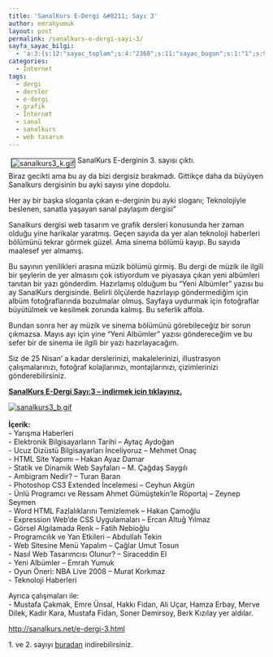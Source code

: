 ```yaml
---
title: 'SanalKurs E-Dergi &#8211; Sayı 3'
author: emrahyumuk
layout: post
permalink: /sanalkurs-e-dergi-sayi-3/
sayfa_sayac_bilgi:
  - 'a:3:{s:12:"sayac_toplam";s:4:"2368";s:11:"sayac_bugun";s:1:"1";s:9:"son_okuma";s:10:"1364815814";}'
categories:
  - İnternet
tags:
  - dergi
  - dersler
  - e-dergi
  - grafik
  - İnternet
  - sanal
  - sanalkurs
  - web tasarım
---
```

<p><img src="http://www.emrahyumuk.com/blog/wp-content/uploads/sanalkurs3_k.gif" alt="sanalkurs3_k.gif" align="left" border="1" hspace="5" vspace="5" /></p>
<p>SanalKurs E-derginin 3. sayısı çıktı.</p>
<p>Biraz gecikti ama bu ay da bizi dergisiz bırakmadı. Gittikçe daha da büyüyen Sanalkurs dergisinin bu ayki sayısı yine dopdolu.</p>
<p>Her ay bir başka sloganla çıkan e-derginin bu ayki sloganı; Teknolojiyle beslenen, sanatla yaşayan sanal paylaşım dergisi&#8221;</p>
<p><!--more--></p>
<p>Sanalkurs dergisi web tasarım ve grafik dersleri konusunda her zaman olduğu yine harikalar yaratmış. Geçen sayıda da yer alan teknoloji haberleri bölümünü tekrar görmek güzel. Ama sinema bölümü kayıp. Bu sayıda maalesef yer almamış.</p>
<p>Bu sayının yenilikleri arasına müzik bölümü girmiş. Bu dergi de müzik ile ilgili bir şeylerin de yer almasını çok istiyordum ve piyasaya çıkan yeni albümleri tanıtan bir yazı gönderdim. Hazırlamış olduğum bu &#8220;Yeni Albümler&#8221; yazısı bu ay SanalKurs dergisinde. Belirli ölçülerde hazırlayıp göndermediğim için albüm fotoğraflarında bozulmalar olmuş.  Sayfaya uydurmak için fotoğraflar büyütülmek ve kesilmek zorunda kalmış. Bu seferlik affola.</p>
<p>Bundan sonra her ay müzik ve sinema bölümünü görebileceğiz bir sorun çıkmazsa. Mayıs ayı için yine &#8220;Yeni Albümler&#8221; yazısı göndereceğim ve bu sefer bir de sinema ile ilgili bir yazı hazırlayacağım.</p>
<p>Siz de 25 Nisan&#8217; a kadar derslerinizi, makalelerinizi, illustrasyon çalışmalarınızı, fotoğraf kolajlarınızı, montajlarınızı, çizimlerinizi gönderebilirsiniz.</p>
<p><a href="http://is2mdw.blu.livefilestore.com/y1pFMNww2PAu917ojcdRwwCAPfjV-_F7anechPdD6ztKsvqaTYU_i3Wq3HmW9CGTAudKcc3Je6MJLsPMmylwhKl6YHSTWKVCCTP/Sanalkurs%20e-dergi%20say%C4%B1%203.rar?download"><strong>SanalKurs E-Dergi Sayı:3 &#8211; indirmek için tıklayınız.</strong></a></p>
<p><a href="http://is2mdw.blu.livefilestore.com/y1pFMNww2PAu917ojcdRwwCAPfjV-_F7anechPdD6ztKsvqaTYU_i3Wq3HmW9CGTAudKcc3Je6MJLsPMmylwhKl6YHSTWKVCCTP/Sanalkurs%20e-dergi%20say%C4%B1%203.rar?download"><img src="http://www.emrahyumuk.com/blog/wp-content/uploads/sanalkurs3_b.gif" alt="sanalkurs3_b.gif" /></a><br />
<strong><br />
İçerik:</strong><br />
- Yarışma Haberleri<br />
- Elektronik Bilgisayarların Tarihi &#8211; Aytaç Aydoğan<br />
- Ucuz Dizüstü Bilgisayarları İnceliyoruz &#8211; Mehmet Onaç<br />
- HTML Site Yapımı &#8211; Hakan Ayaz Damar<br />
- Statik ve Dinamik Web Sayfaları &#8211; M. Çağdaş Saygılı<br />
- Ambigram Nedir? &#8211; Turan Baran<br />
- Photoshop CS3 Extended İncelemesi &#8211; Ceyhun Akgün<br />
- Ünlü Programcı ve Ressam Ahmet Gümüştekin&#8217;le Röportaj &#8211; Zeynep Seymen<br />
- Word HTML Fazlalıklarını Temizlemek &#8211; Hakan Çamoğlu<br />
- Expression Web&#8217;de CSS Uygulamaları &#8211; Ercan Altuğ Yılmaz<br />
- Görsel Algılamada Renk &#8211; Fatih Nebioğlu<br />
- Programcılık ve Yan Etkileri &#8211; Abdullah Tekin<br />
- Web Sitesine Menü Yapalım &#8211; Çağlar Umut Tosun<br />
- Nasıl Web Tasarımcısı Olunur? &#8211; Siraceddin El<br />
- Yeni Albümler &#8211; Emrah Yumuk<br />
- Oyun Öneri: NBA Live 2008 &#8211; Murat Korkmaz<br />
- Teknoloji Haberleri</p>
<p>Ayrıca çalışmaları ile:<br />
- Mustafa Çakmak, Emre Ünsal, Hakkı Fidan, Ali Uçar, Hamza Erbay, Merve Dilek, Kadir Kara, Mustafa Fidan, Soner Demirsoy, Berk Kızılay yer aldılar.</p>
<p><a href="http://sanalkurs.net/e-dergi-3.html" target="_blank">http://sanalkurs.net/e-dergi-3.html</a></p>
<p>1. ve 2. sayıyı <a href="http://www.emrahyumuk.com/blog/sanal-kurs-e-dergi-sayi-2-cikti/">buradan</a> indirebilirsiniz.</p>
